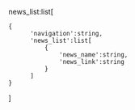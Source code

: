 news_list:list[  
    
    {  
          'navigation':string, 
          'news_list':list[ 
              {
                  'news_name':string,
                  'news_link':string
              }
          ]
    } 
]
     
